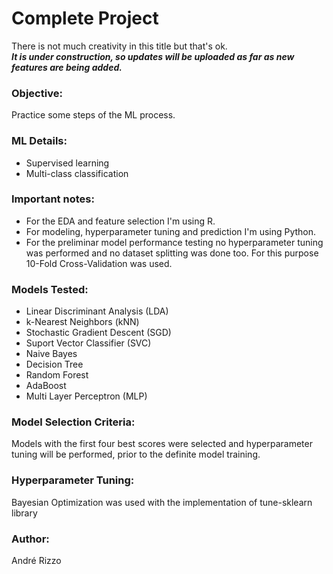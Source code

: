 # Complete Project
There is not much creativity in this title but that's ok. </br>
***It is under construction, so updates will be uploaded as far as new features are being added.***

### Objective:
Practice some steps of the ML process.

### ML Details:
- Supervised learning
- Multi-class classification

### Important notes:
- For the EDA and feature selection I'm using R.
- For modeling, hyperparameter tuning and prediction I'm using Python.
- For the preliminar model performance testing no hyperparameter tuning was performed and no dataset splitting was done too. For this purpose 10-Fold Cross-Validation was used.

### Models Tested:
- Linear Discriminant Analysis (LDA)
- k-Nearest Neighbors (kNN)
- Stochastic Gradient Descent (SGD)
- Suport Vector Classifier (SVC)
- Naive Bayes
- Decision Tree
- Random Forest
- AdaBoost
- Multi Layer Perceptron (MLP)

### Model Selection Criteria:
Models with the first four best scores were selected and hyperparameter tuning will be performed, prior to the definite model training. 

### Hyperparameter Tuning:
Bayesian Optimization was used with the implementation of tune-sklearn library  

### Author:
André Rizzo
